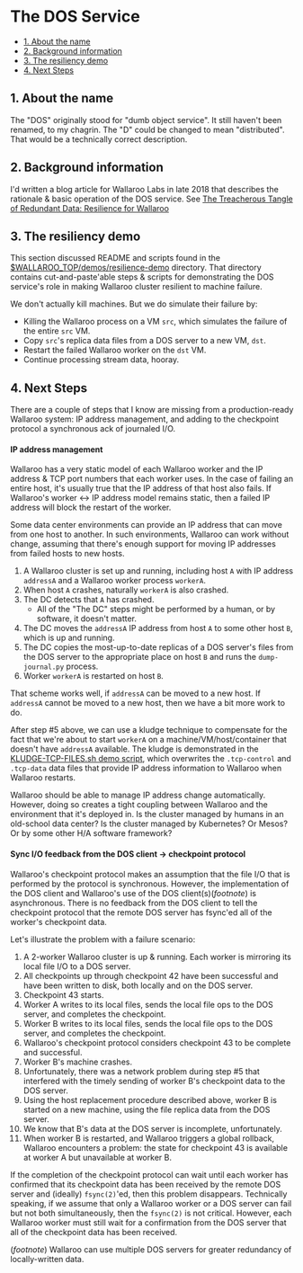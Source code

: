 
# The DOS Service

* [1. About the name](#1_about_the_name)
* [2. Background information](#2_background_information)
* [3. The resiliency demo](#3_the_resiliency_demo)
* [4. Next Steps](#4_next_steps)

## 1. About the name

The "DOS" originally stood for "dumb object service".  It still haven't been renamed, to my chagrin.  The "D" could be changed to mean "distributed".  That would be a technically correct description.

## 2. Background information

I'd written a blog article for Wallaroo Labs in late 2018 that describes the rationale & basic operation of the DOS service.  See [The Treacherous Tangle of Redundant Data: Resilience for Wallaroo](https://blog.wallaroolabs.com/2018/11/the-treacherous-tangle-of-redundant-data-resilience-for-wallaroo/)

## 3. The resiliency demo

This section discussed README and scripts found in the [$WALLAROO_TOP/demos/resilience-demo](https://github.com/WallarooLabs/wallaroo/tree/master/demos/resilience-demo) directory.  That directory contains cut-and-paste'able steps & scripts for demonstrating the DOS service's role in making Wallaroo cluster resilient to machine failure.

We don't actually kill machines.  But we do simulate their failure by:

* Killing the Wallaroo process on a VM `src`, which simulates the failure of the entire `src` VM.
* Copy `src`'s replica data files from a DOS server to a new VM, `dst`.
* Restart the failed Wallaroo worker on the `dst` VM.
* Continue processing stream data, hooray.

## 4. Next Steps

There are a couple of steps that I know are missing from a production-ready Wallaroo system: IP address management, and adding to the checkpoint protocol a synchronous ack of journaled I/O.

#### IP address management

Wallaroo has a very static model of each Wallaroo worker and the IP address & TCP port numbers that each worker uses.  In the case of failing an entire host, it's usually true that the IP address of that host also fails.  If Wallaroo's worker <-> IP address model remains static, then a failed IP address will block the restart of the worker.

Some data center environments can provide an IP address that can move from one host to another.  In such environments, Wallaroo can work without change, assuming that there's enough support for moving IP addresses from failed hosts to new hosts.

1. A Wallaroo cluster is set up and running, including host `A` with IP address `addressA` and a Wallaroo worker process `workerA`.
2. When host `A` crashes, naturally `workerA` is also crashed.
3. The DC detects that `A` has crashed.
    * All of the "The DC" steps might be performed by a human, or by software, it doesn't matter.
4. The DC moves the `addressA` IP address from host `A` to some other host `B`, which is up and running.
5. The DC copies the most-up-to-date replicas of a DOS server's files from the DOS server to the appropriate place on host `B` and runs the `dump-journal.py` process.
6. Worker `workerA` is restarted on host `B`.

That scheme works well, if `addressA` can be moved to a new host.  If `addressA` cannot be moved to a new host, then we have a bit more work to do.

After step #5 above, we can use a kludge technique to compensate for the fact that we're about to start `workerA` on a machine/VM/host/container that doesn't have `addressA` available.  The kludge is demonstrated in the [KLUDGE-TCP-FILES.sh demo script](https://github.com/WallarooLabs/wallaroo/blob/master/demos/resilience-demo/KLUDGE-TCP-FILES.sh), which overwrites the `.tcp-control` and `.tcp-data` data files that provide IP address information to Wallaroo when Wallaroo restarts.

Wallaroo should be able to manage IP address change automatically.  However, doing so creates a tight coupling between Wallaroo and the environment that it's deployed in.  Is the cluster managed by humans in an old-school data center?  Is the cluster managed by Kubernetes?  Or Mesos?  Or by some other H/A software framework?

#### Sync I/O feedback from the DOS client -> checkpoint protocol

Wallaroo's checkpoint protocol makes an assumption that the file I/O that is performed by the protocol is synchronous.  However, the implementation of the DOS client and Wallaroo's use of the DOS client(s)(*footnote*) is asynchronous.  There is no feedback from the DOS client to tell the checkpoint protocol that the remote DOS server has fsync'ed all of the worker's checkpoint data.

Let's illustrate the problem with a failure scenario:

1. A 2-worker Wallaroo cluster is up & running.  Each worker is mirroring its local file I/O to a DOS server.
2. All checkpoints up through checkpoint 42 have been successful and have been written to disk, both locally and on the DOS server.
3. Checkpoint 43 starts.
4. Worker A writes to its local files, sends the local file ops to the DOS server, and completes the checkpoint.
5. Worker B writes to its local files, sends the local file ops to the DOS server, and completes the checkpoint.
6. Wallaroo's checkpoint protocol considers checkpoint 43 to be complete and successful.
7. Worker B's machine crashes.
8. Unfortunately, there was a network problem during step #5 that interfered with the timely sending of worker B's checkpoint data to the DOS server.
9. Using the host replacement procedure described above, worker B is started on a new machine, using the file replica data from the DOS server.
10. We know that B's data at the DOS server is incomplete, unfortunately.
11. When worker B is restarted, and Wallaroo triggers a global rollback, Wallaroo encounters a problem: the state for checkpoint 43 is available at worker A but unavailable at worker B.

If the completion of the checkpoint protocol can wait until each worker has confirmed that its checkpoint data has been received by the remote DOS server and (ideally) `fsync(2)`'ed, then this problem disappears.  Technically speaking, if we assume that only a Wallaroo worker or a DOS server can fail but not both simultaneously, then the `fsync(2)` is not critical.  However, each Wallaroo worker must still wait for a confirmation from the DOS server that all of the checkpoint data has been received.


(*footnote*) Wallaroo can use multiple DOS servers for greater redundancy of locally-written data.